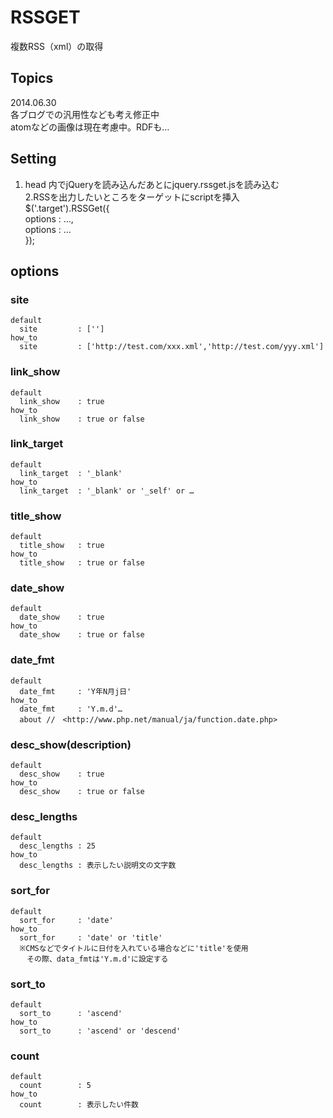 RSSGET
=================================
  複数RSS（xml）の取得  

Topics
---------------------------------
2014.06.30  
  各ブログでの汎用性なども考え修正中  
  atomなどの画像は現在考慮中。RDFも…

Setting
---------------------------------
1. head 内でjQueryを読み込んだあとにjquery.rssget.jsを読み込む  
2.RSSを出力したいところをターゲットにscriptを挿入  
  $('.target').RSSGet({  
    options : …,  
    options : …  
  });  


options
---------------------------------

###	site
	default  
	  site         : ['']  
	how_to  
	  site         : ['http://test.com/xxx.xml','http://test.com/yyy.xml']  


###	link_show
	default  
	  link_show    : true  
	how_to  
	  link_show    : true or false  


###	link_target
	default  
	  link_target  : '_blank'  
	how_to  
	  link_target  : '_blank' or '_self' or …  


###	title_show
	default  
	  title_show   : true  
	how_to  
	  title_show   : true or false  


###	date_show
	default  
	  date_show    : true  
	how_to  
	  date_show    : true or false  


###	date_fmt
	default  
	  date_fmt     : 'Y年N月j日'  
	how_to  
	  date_fmt     : 'Y.m.d'…  
	  about //　<http://www.php.net/manual/ja/function.date.php>  


###	desc_show(description)
	default  
	  desc_show    : true  
	how_to  
	  desc_show    : true or false  


###	desc_lengths
	default  
	  desc_lengths : 25  
	how_to  
	  desc_lengths : 表示したい説明文の文字数  


###	sort_for
	default  
	  sort_for     : 'date'  
	how_to  
	  sort_for     : 'date' or 'title'  
	  ※CMSなどでタイトルに日付を入れている場合などに'title'を使用  
	  　その際、data_fmtは'Y.m.d'に設定する  


###	sort_to
	default  
	  sort_to      : 'ascend'  
	how_to  
	  sort_to      : 'ascend' or 'descend'  


###	count
	default  
	  count        : 5   
	how_to  
	  count        : 表示したい件数  
